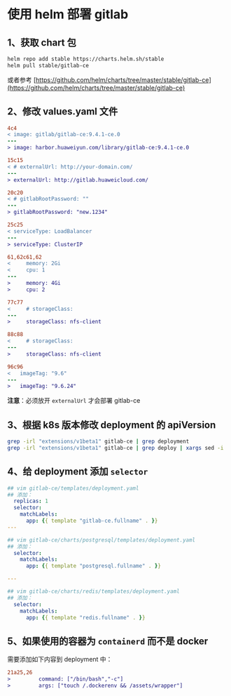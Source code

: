 # 使用 helm 部署 gitlab


## 1、获取 chart 包
   
   ```bash
   helm repo add stable https://charts.helm.sh/stable
   helm pull stable/gitlab-ce
   ```
   
   或者参考 [https://github.com/helm/charts/tree/master/stable/gitlab-ce](https://github.com/helm/charts/tree/master/stable/gitlab-ce)

## 2、修改 values.yaml 文件
   
   ```diff
   4c4
   < image: gitlab/gitlab-ce:9.4.1-ce.0
   ---
   > image: harbor.huaweiyun.com/library/gitlab-ce:9.4.1-ce.0
   
   15c15
   < # externalUrl: http://your-domain.com/
   ---
   > externalUrl: http://gitlab.huaweicloud.com/
   
   20c20
   < # gitlabRootPassword: ""
   ---
   > gitlabRootPassword: "new.1234"
   
   25c25
   < serviceType: LoadBalancer
   ---
   > serviceType: ClusterIP
   
   61,62c61,62
   <     memory: 2Gi
   <     cpu: 1
   ---
   >     memory: 4Gi
   >     cpu: 2
   
   77c77
   <     # storageClass:
   ---
   >     storageClass: nfs-client
   
   88c88
   <     # storageClass:
   ---
   >     storageClass: nfs-client
   
   96c96
   <   imageTag: "9.6"
   ---
   >   imageTag: "9.6.24"
   ```
   
   **注意**：必须放开 `externalUrl` 才会部署 gitlab-ce

## 3、根据 k8s 版本修改 deployment 的 apiVersion
   
   ```bash
   grep -irl "extensions/v1beta1" gitlab-ce | grep deployment
   grep -irl "extensions/v1beta1" gitlab-ce | grep deploy | xargs sed -i 's#extensions/v1beta1#apps/v1#g'
   ```

## 4、给 deployment 添加 `selector`
   
   ```yaml
   ## vim gitlab-ce/templates/deployment.yaml
   ## 添加：
     replicas: 1
     selector:
       matchLabels:
         app: {{ template "gitlab-ce.fullname" . }}
   ---
   
   ## vim gitlab-ce/charts/postgresql/templates/deployment.yaml
   ## 添加：
     selector:
       matchLabels:
         app: {{ template "postgresql.fullname" . }}
   
   ---
   
   ## vim gitlab-ce/charts/redis/templates/deployment.yaml
   ## 添加：
     selector:
       matchLabels:
         app: {{ template "redis.fullname" . }}
   ```

## 5、如果使用的容器为 `containerd` 而不是 docker
   
   需要添加如下内容到 deployment 中：
   
   ```diff
   21a25,26
   >         command: ["/bin/bash","-c"]
   >         args: ["touch /.dockerenv && /assets/wrapper"]
   ```
